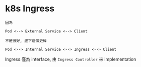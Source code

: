 
# k8s Ingress

```
因為

Pod <--> External Service <--> Client

不是很好, 底下這個更棒

Pod <--> Internal Service <--> Ingress <--> Client
```

Ingress 僅為 interface, 由 `Ingress Controller` 來 implementation